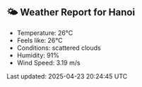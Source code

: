 <!-- WEATHER-START -->
## 🌤 Weather Report for Hanoi

- Temperature: 26°C
- Feels like: 26°C
- Conditions: scattered clouds
- Humidity: 91%
- Wind Speed: 3.19 m/s

Last updated: 2025-04-23 20:24:45 UTC
<!-- WEATHER-END -->
